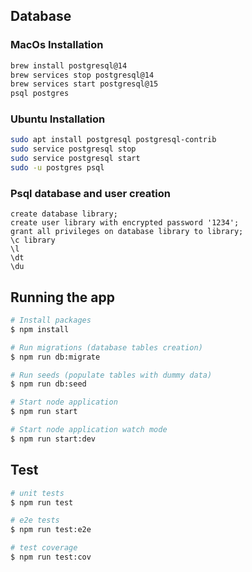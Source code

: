 ## Database

### MacOs Installation

```bash
brew install postgresql@14
brew services stop postgresql@14
brew services start postgresql@15
psql postgres
```

### Ubuntu Installation

```bash
sudo apt install postgresql postgresql-contrib
sudo service postgresql stop
sudo service postgresql start
sudo -u postgres psql
```

### Psql database and user creation

```
create database library;
create user library with encrypted password '1234';
grant all privileges on database library to library;
\c library
\l
\dt
\du
```

## Running the app

```bash
# Install packages
$ npm install

# Run migrations (database tables creation)
$ npm run db:migrate

# Run seeds (populate tables with dummy data)
$ npm run db:seed

# Start node application
$ npm run start

# Start node application watch mode
$ npm run start:dev

```

## Test

```bash
# unit tests
$ npm run test

# e2e tests
$ npm run test:e2e

# test coverage
$ npm run test:cov
```
